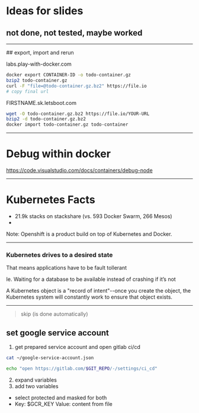 # Ideas for slides
## not done, not tested, maybe worked

---

## export, import and rerun

labs.play-with-docker.com
```bash
docker export CONTAINER-ID -o todo-container.gz
bzip2 todo-container.gz
curl -F "file=@todo-container.gz.bz2" https://file.io
# copy final url
```

FIRSTNAME.sk.letsboot.com
```bash
wget -O todo-container.gz.bz2 https://file.io/YOUR-URL
bzip2 -d todo-container.gz.bz2
docker import todo-container.gz todo-container
```

---

# Debug within docker

https://code.visualstudio.com/docs/containers/debug-node

----

# Kubernetes Facts

* 21.9k stacks on stackshare (vs. 593 Docker Swarm, 266 Mesos)
* 

Note: Openshift is a product build on top of Kubernetes and Docker.


----

### Kubernetes drives to a desired state

That means applications have to be fault tollerant

Ie. Waiting for a database to be available instead of crashing if it’s not

A Kubernetes object is a "record of intent"--once you create the object, the Kubernetes system will constantly work to ensure that object exists.




----

> skip (is done automatically)

## set google service account

1. get prepared service account and open gitlab ci/cd 
```bash
cat ~/google-service-account.json

echo "open https://gitlab.com/$GIT_REPO/-/settings/ci_cd"
```
2. expand variables
3. add two variables
  * select protected and masked for both
  * Key: $GCR_KEY Value: content from file

